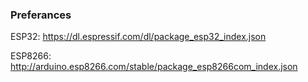 ### Preferances

ESP32: https://dl.espressif.com/dl/package_esp32_index.json

ESP8266: http://arduino.esp8266.com/stable/package_esp8266com_index.json

